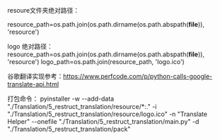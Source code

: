 resoure文件夹绝对路径：

resource_path=os.path.join(os.path.dirname(os.path.abspath(__file__)), 'resource')

logo 绝对路径：
resource_path=os.path.join(os.path.dirname(os.path.abspath(__file__)), 'resource')
logo_path=os.path.join(resource_path, 'logo.ico')

谷歌翻译实现参考：https://www.perfcode.com/p/python-calls-google-translate-api.html

打包命令：
pyinstaller -w --add-data "./Translation/5_restruct_translation/resource/*:." -i "./Translation/5_restruct_translation/resource/logo.ico" -n "Translate Helper" --onefile "./Translation/5_restruct_translation/main.py" -d "./Translation/5_restruct_translation/pack"
